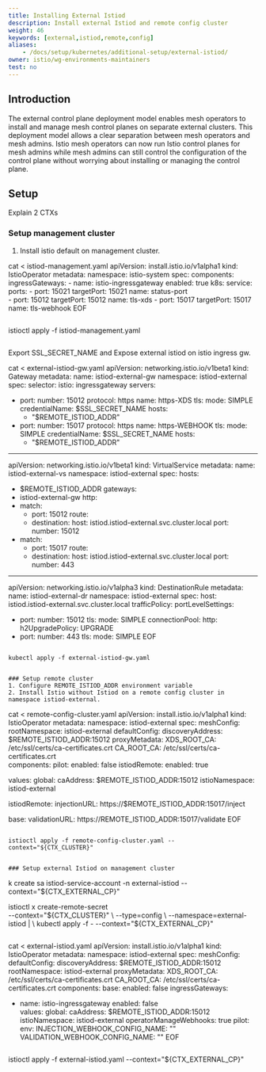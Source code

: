 ```yaml
---
title: Installing External Istiod 
description: Install external Istiod and remote config cluster
weight: 46
keywords: [external,istiod,remote,config]
aliases:
    - /docs/setup/kubernetes/additional-setup/external-istiod/
owner: istio/wg-environments-maintainers
test: no
---
```


## Introduction

The external control plane deployment model enables mesh operators to install and manage mesh control planes on separate external clusters. This deployment model allows a clear separation between mesh operators and mesh admins. Istio mesh operators can now run Istio control planes for mesh admins while mesh admins can still control the configuration of the control plane without worrying about installing or managing the control plane.

## Setup

Explain 2 CTXs

### Setup management cluster

1. Install istio default on management cluster.

cat <<EOF > istiod-management.yaml
apiVersion: install.istio.io/v1alpha1
kind: IstioOperator
metadata:
 namespace: istio-system
spec:
 components:
   ingressGateways:
     - name: istio-ingressgateway
       enabled: true
       k8s:
         service:
           ports:
             - port: 15021
               targetPort: 15021
               name: status-port           
             - port: 15012
               targetPort: 15012
               name: tls-xds
             - port: 15017
               targetPort: 15017
               name: tls-webhook
EOF
```
```
istioctl apply -f istiod-management.yaml
```

```
Export SSL_SECRET_NAME and Expose external istiod on istio ingress gw.

cat <<EOF > external-istiod-gw.yaml
apiVersion: networking.istio.io/v1beta1
kind: Gateway
metadata:
 name: istiod-external-gw
 namespace: istiod-external
spec:
 selector:
   istio: ingressgateway
 servers:
   - port:
       number: 15012
       protocol: https
       name: https-XDS
     tls:
       mode: SIMPLE
       credentialName: $SSL_SECRET_NAME
     hosts:
     - "$REMOTE_ISTIOD_ADDR"
   - port:
       number: 15017
       protocol: https
       name: https-WEBHOOK
     tls:
       mode: SIMPLE
       credentialName: $SSL_SECRET_NAME
     hosts:
     - "$REMOTE_ISTIOD_ADDR"
 
---
apiVersion: networking.istio.io/v1beta1
kind: VirtualService
metadata:
   name: istiod-external-vs
   namespace: istiod-external
spec:
   hosts:
   - $REMOTE_ISTIOD_ADDR
   gateways:
   - istiod-external-gw
   http:
   - match:
     - port: 15012
     route:
     - destination:
         host: istiod.istiod-external.svc.cluster.local
         port:
           number: 15012
   - match:
     - port: 15017
     route:
     - destination:
         host: istiod.istiod-external.svc.cluster.local
         port:
           number: 443
---
apiVersion: networking.istio.io/v1alpha3
kind: DestinationRule
metadata:
 name: istiod-external-dr
 namespace: istiod-external
spec:
 host: istiod.istiod-external.svc.cluster.local
 trafficPolicy:
   portLevelSettings:
   - port:
       number: 15012
     tls:
       mode: SIMPLE
     connectionPool:
       http:
         h2UpgradePolicy: UPGRADE
   - port:
       number: 443
     tls:
       mode: SIMPLE
       EOF
```

kubectl apply -f external-istiod-gw.yaml


### Setup remote cluster
1. Configure REMOTE_ISTIOD_ADDR environment variable
2. Install Istio without Istiod on a remote config cluster in namespace istiod-external.

```
cat <<EOF > remote-config-cluster.yaml
apiVersion: install.istio.io/v1alpha1
kind: IstioOperator
metadata:
 namespace: istiod-external
spec:
 meshConfig:
   rootNamespace: istiod-external
   defaultConfig:
     discoveryAddress: $REMOTE_ISTIOD_ADDR:15012
     proxyMetadata:
       XDS_ROOT_CA: /etc/ssl/certs/ca-certificates.crt
       CA_ROOT_CA: /etc/ssl/certs/ca-certificates.crt    
 components:
   pilot:
     enabled: false
   istiodRemote:
     enabled: true
 
 values:
   global:
     caAddress: $REMOTE_ISTIOD_ADDR:15012
     istioNamespace: istiod-external
 
   istiodRemote:
     injectionURL: https://$REMOTE_ISTIOD_ADDR:15017/inject
 
   base:
     validationURL: https://REMOTE_ISTIOD_ADDR:15017/validate
EOF
```

istioctl apply -f remote-config-cluster.yaml --context="${CTX_CLUSTER}"


### Setup external Istiod on management cluster

```
k create sa istiod-service-account -n external-istiod --context="${CTX_EXTERNAL_CP}"

istioctl x create-remote-secret \
  --context="${CTX_CLUSTER}" \
  --type=config \
  --namespace=external-istiod | \
  kubectl apply -f - --context="${CTX_EXTERNAL_CP}"

```

```
cat <<EOF > external-istiod.yaml
apiVersion: install.istio.io/v1alpha1
kind: IstioOperator
metadata:
 namespace: istiod-external
spec:
 meshConfig:
   defaultConfig:
     discoveryAddress: $REMOTE_ISTIOD_ADDR:15012
     rootNamespace: istiod-external
     proxyMetadata:
       XDS_ROOT_CA: /etc/ssl/certs/ca-certificates.crt
       CA_ROOT_CA: /etc/ssl/certs/ca-certificates.crt 
 components:
   base:
     enabled: false
   ingressGateways:
   - name: istio-ingressgateway
     enabled: false     
 values:
   global:
     caAddress: $REMOTE_ISTIOD_ADDR:15012
     istioNamespace: istiod-external
     operatorManageWebhooks: true
   pilot:
     env:
       INJECTION_WEBHOOK_CONFIG_NAME: ""
       VALIDATION_WEBHOOK_CONFIG_NAME: ""
EOF
```

```
istioctl apply -f external-istiod.yaml --context="${CTX_EXTERNAL_CP}"
```